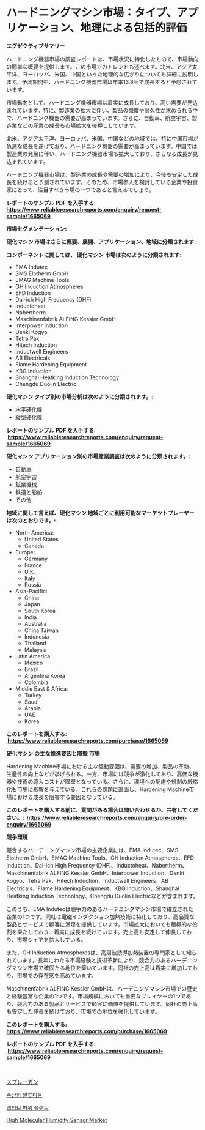 <p><h1>ハードニングマシン市場：タイプ、アプリケーション、地理による包括的評価</h1></p><p><strong>エグゼクティブサマリー</strong></p>
<p><p>ハードニング機器市場の調査レポートは、市場状況に特化したもので、市場動向の簡単な概要を提供します。この市場でのトレンドも述べます。北米、アジア太平洋、ヨーロッパ、米国、中国といった地理的な広がりについても詳細に説明します。予測期間中、ハードニング機器市場は年率13.8％で成長すると予想されています。</p><p>市場動向として、ハードニング機器市場は着実に成長しており、高い需要が見込まれています。特に、製造業の拡大に伴い、製品の強度や耐久性が求められる中で、ハードニング機器の需要が高まっています。さらに、自動車、航空宇宙、製造業などの産業の成長も市場拡大を後押ししています。</p><p>北米、アジア太平洋、ヨーロッパ、米国、中国などの地域では、特に中国市場が急速な成長を遂げており、ハードニング機器の需要が高まっています。中国では製造業の発展に伴い、ハードニング機器市場も拡大しており、さらなる成長が見込まれています。</p><p>ハードニング機器市場は、製造業の成長や需要の増加により、今後も安定した成長を続けると予測されています。そのため、市場参入を検討している企業や投資家にとって、注目すべき市場の一つであると言えるでしょう。</p></p>
<p><strong>レポートのサンプル PDF を入手する: <a href="https://www.reliableresearchreports.com/enquiry/request-sample/1665069">https://www.reliableresearchreports.com/enquiry/request-sample/1665069</a></strong></p>
<p><strong>市場セグメンテーション:</strong></p>
<p><strong> 硬化マシン 市場はさらに概要、展開、アプリケーション、地域に分類されます :</strong></p>
<p><strong>コンポーネントに関しては、 硬化マシン 市場は次のように分類されます: &nbsp;</strong></p>
<p><ul><li>EMA Indutec</li><li>SMS Elotherm GmbH</li><li>EMAG Machine Tools</li><li>GH Induction Atmospheres</li><li>EFD Induction</li><li>Dai-ich High Frequency (DHF)</li><li>Inductoheat</li><li>Nabertherm</li><li>Maschinenfabrik ALFING Kessler GmbH</li><li>Interpower Induction</li><li>Denki Kogyo</li><li>Tetra Pak</li><li>Hitech Induction</li><li>Inductwell Engineers</li><li>AB Electricals</li><li>Flame Hardening Equipment</li><li>KBG Induction</li><li>Shanghai Heatking Induction Technology</li><li>Chengdu Duolin Electric</li></ul></p>
<p><strong> 硬化マシン タイプ別の市場分析は次のように分類されます。:</strong></p>
<p><ul><li>水平硬化機</li><li>縦型硬化機</li></ul></p>
<p><strong>レポートのサンプル PDF を入手する: &nbsp;<a href="https://www.reliableresearchreports.com/enquiry/request-sample/1665069">https://www.reliableresearchreports.com/enquiry/request-sample/1665069</a></strong></p>
<p><strong> 硬化マシン アプリケーション別の市場産業調査は次のように分類されます。:</strong></p>
<p><ul><li>自動車</li><li>航空宇宙</li><li>鉱業機械</li><li>鉄道と船舶</li><li>その他</li></ul></p>
<p><strong>地域に関して言えば、硬化マシン 地域ごとに利用可能なマーケットプレーヤーは次のとおりです。:</strong></p>
<p><ul>
    <li>
        North America:
        <ul>
            <li>United States</li>
            <li>Canada</li>
        </ul>
    </li>
    <li>
        Europe:
        <ul>
            <li>Germany</li>
            <li>France</li>
            <li>U.K.</li>
            <li>Italy</li>
            <li>Russia</li>
        </ul>
    </li>
    <li>
        Asia-Pacific:
        <ul>
            <li>China</li>
            <li>Japan</li>
            <li>South Korea</li>
            <li>India</li>
            <li>Australia</li>
            <li>China Taiwan</li>
            <li>Indonesia</li>
            <li>Thailand</li>
            <li>Malaysia</li>
        </ul>
    </li>
    <li>
        Latin America:
        <ul>
            <li>Mexico</li>
            <li>Brazil</li>
            <li>Argentina Korea</li>
            <li>Colombia</li>
        </ul>
    </li>
    <li>
        Middle East & Africa:
        <ul>
            <li>Turkey</li>
            <li>Saudi</li>
            <li>Arabia</li>
            <li>UAE</li>
            <li>Korea</li>
        </ul>
    </li>
    </ul></p>
<p><strong>このレポートを購入する: &nbsp;<a href="https://www.reliableresearchreports.com/purchase/1665069">https://www.reliableresearchreports.com/purchase/1665069</a></strong></p>
<p><strong>硬化マシン の主な推進要因と障壁 市場</strong></p>
<p><p>Hardening Machine市場における主な駆動要因は、需要の増加、製品の革新、生産性の向上などが挙げられる。一方、市場には競争が激化しており、高価な機器や技術の導入コストが障壁となっている。さらに、環境への配慮や規制の厳格化も市場に影響を与えている。これらの課題に直面し、Hardening Machine市場における成長を阻害する要因となっている。</p></p>
<p><strong>このレポートを購入する前に、質問がある場合は問い合わせるか、共有してください。:&nbsp; <a href="https://www.reliableresearchreports.com/enquiry/pre-order-enquiry/1665069">https://www.reliableresearchreports.com/enquiry/pre-order-enquiry/1665069</a></strong></p>
<p><strong>競争環境</strong></p>
<p><p>競合するハーデニングマシン市場の主要企業には、EMA Indutec、SMS Elotherm GmbH、EMAG Machine Tools、GH Induction Atmospheres、EFD Induction、Dai-ich High Frequency (DHF)、Inductoheat、Nabertherm、Maschinenfabrik ALFING Kessler GmbH、Interpower Induction、Denki Kogyo、Tetra Pak、Hitech Induction、Inductwell Engineers、AB Electricals、Flame Hardening Equipment、KBG Induction、Shanghai Heatking Induction Technology、Chengdu Duolin Electricなどが含まれます。</p><p>このうち、EMA Indutecは競争力のあるハーデニングマシン市場で確立された企業の1つです。同社は電磁インダクション加熱技術に特化しており、高品質な製品とサービスで顧客に満足を提供しています。市場拡大においても積極的な役割を果たしており、着実に成長を続けています。売上高も安定して伸長しており、市場シェアを拡大している。</p><p>また、GH Induction Atmospheresは、高周波誘導加熱装置の専門家として知られています。長年にわたる市場経験と技術革新により、競合力のあるハーデニングマシン市場で確固たる地位を築いています。同社の売上高は着実に増加しており、市場での存在感を高めています。</p><p>Maschinenfabrik ALFING Kessler GmbHは、ハーデニングマシン市場での歴史と経験豊富な企業の1つです。市場規模においても重要なプレイヤーの1つであり、競合力のある製品とサービスで顧客に価値を提供しています。同社の売上高も安定した伸長を続けており、市場での地位を強化しています。</p></p>
<p><strong>このレポートを購入する: &nbsp; <a href="https://www.reliableresearchreports.com/purchase/1665069">https://www.reliableresearchreports.com/purchase/1665069</a></strong></p>
<p><strong>レポートのサンプル PDF を入手する: &nbsp;<a href="https://www.reliableresearchreports.com/enquiry/request-sample/1665069">https://www.reliableresearchreports.com/enquiry/request-sample/1665069</a></strong><strong></strong></p>
<p>&nbsp;</p>
<p><p><a href="https://medium.com/@zackaryhalvorson2023/%E3%82%B9%E3%83%97%E3%83%AC%E3%83%BC%E3%82%AC%E3%83%B3%E5%B8%82%E5%A0%B4-%E7%AB%B6%E4%BA%89%E5%88%86%E6%9E%90-%E5%B8%82%E5%A0%B4%E3%83%88%E3%83%AC%E3%83%B3%E3%83%89-2031%E5%B9%B4%E3%81%BE%E3%81%A7%E3%81%AE%E4%BA%88%E6%B8%AC-dd1ebc4b9857">スプレーガン</a></p><p><a href="https://medium.com/@rudyswaniafgwski56664/%EC%95%8C%EB%A3%A8%EB%AF%B8%EB%8A%84-%EC%88%98%EC%82%B0%ED%99%94%EB%AC%BC-%EC%8B%9C%EC%9E%A5-%EB%B6%84%EC%84%9D-%EB%B0%8F-%EC%8B%9C%EC%9E%A5-%EA%B7%9C%EB%AA%A8-%EC%98%88%EC%B8%A1%EC%9D%80-2024%EB%85%84%EB%B6%80%ED%84%B0-2031%EB%85%84%EA%B9%8C%EC%A7%80%EC%9E%85%EB%8B%88%EB%8B%A4-4e2b3d848767">수산화 알루미늄</a></p><p><a href="https://medium.com/@percymckty3ytenzie89676/%EC%84%9D%EC%B6%9C%EB%B0%9C%EC%A0%84%EC%86%8C-%EC%8B%9C%EC%9E%A5-%EB%B3%B4%EA%B3%A0%EC%84%9C%EB%8A%94-%EC%9D%B4-%EC%8B%9C%EC%9E%A5%EC%9D%98-%EC%B5%9C%EC%8B%A0-%EB%8F%99%ED%96%A5%EA%B3%BC-%EC%84%B1%EC%9E%A5-%EA%B8%B0%ED%9A%8C%EB%A5%BC-%EB%B3%B4%EC%97%AC%EC%A4%8D%EB%8B%88%EB%8B%A4-ba65af086e01">캡티브 파워 플랜트</a></p><p><a href="https://github.com/Chiragrp22/Market-Research-Report-List-4/blob/main/high-molecular-humidity-sensor-market.md">High Molecular Humidity Sensor Market</a></p></p>